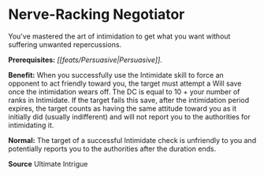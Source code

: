 ﻿---
cssclass: [feats]

---
# Nerve-Racking Negotiator

You've mastered the art of intimidation to get what you want without suffering unwanted repercussions.

**Prerequisites:** _[[feats/Persuasive|Persuasive]]_.

**Benefit:** When you successfully use the Intimidate skill to force an opponent to act friendly toward you, the target must attempt a Will save once the intimidation wears off. The DC is equal to 10 + your number of ranks in Intimidate. If the target fails this save, after the intimidation period expires, the target counts as having the same attitude toward you as it initially did (usually indifferent) and will not report you to the authorities for intimidating it.

**Normal:** The target of a successful Intimidate check is unfriendly to you and potentially reports you to the authorities after the duration ends.

**Source** Ultimate Intrigue